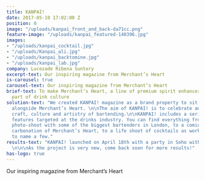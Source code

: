 ```yaml
---
title: KANPAI!
date: 2017-05-10 17:02:00 Z
position: 0
image: "/uploads/kanpai_front_and_back-da71cc.png"
feature-image: "/uploads/kanpai_featured-140396.jpg"
images:
- "/uploads/kanpai_cocktail.jpg"
- "/uploads/Kanpai_ali.jpg"
- "/uploads/kanpai_backtomine.jpg"
- "/uploads/kanpai_lab.jpg"
company: Lucozade Ribena Suntory
excerpt-text: Our inspiring magazine from Merchant’s Heart
is-carousel: true
carousel-text: Our inspiring magazine from Merchant’s Heart
brief-text: To make Merchant’s Heart, a line of premium spirit enhancers, an essential
  part of drink culture
solution-text: "We created KANPAI! magazine as a brand property to sit independently
  alongside Merchant’s Heart. \n\nThe aim of KANPAI! is to celebrate and inspire the
  craft, culture and artistry of bartending.\n\nKANPAI! includes a series of unique
  features targeted at the drinks industry. You can find everything from a stylish
  photo-shoot with some of the biggest bartenders in London, to a comic strip on the
  carbonation of Merchant’s Heart, to a life shoot of cocktails as works of art, just
  to name a few."
results-text: "KANPAI! launched on April 18th with a party in Soho with over 180 attendees.
  \n\n\nAs the project is very new, come back soon for more results!"
has-logo: true
---
```


Our inspiring magazine from Merchant’s Heart